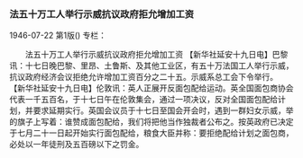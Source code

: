### 法五十万工人举行示威抗议政府拒允增加工资

1946-07-22
第1版()
专栏：

　　法五十万工人举行示威抗议政府拒允增加工资
    【新华社延安十九日电】巴黎讯：十七日晚巴黎、里昂、土鲁斯、及其他工业区，有五十万法国工人举行示威，抗议政府经济会议拒绝允许增加工资百分之二十五。示威系总工会下令举行。
    【新华社延安十九日电】伦敦讯：英人正展开反面包配给运动。英全国面包商协会代表一千五百名，于十七日午在伦敦集会，通过一项决议，反对全国面包配给计划，并要求延期实行。英国会议员于十七日至国会开会时，遇到一群妇女示威，举的旗子上写着：谁赞成面包配给，我们将把他当作独裁者公布之。按英政府已决定于七月二十一日起开始实行面包配给，粮食大臣并称：要拒绝配给计划之面包商，必处以一年徒刑及五百磅以下之罚金。
